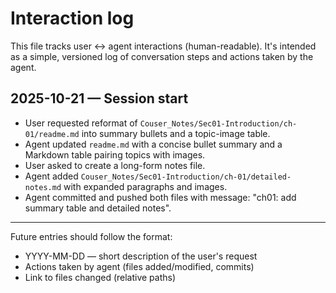# Interaction log

This file tracks user ↔ agent interactions (human-readable). It's intended as a simple, versioned log of conversation steps and actions taken by the agent.

## 2025-10-21 — Session start

- User requested reformat of `Couser_Notes/Sec01-Introduction/ch-01/readme.md` into summary bullets and a topic-image table.
- Agent updated `readme.md` with a concise bullet summary and a Markdown table pairing topics with images.
- User asked to create a long-form notes file.
- Agent added `Couser_Notes/Sec01-Introduction/ch-01/detailed-notes.md` with expanded paragraphs and images.
- Agent committed and pushed both files with message: "ch01: add summary table and detailed notes".

---

Future entries should follow the format:

- YYYY-MM-DD — short description of the user's request
- Actions taken by agent (files added/modified, commits)
- Link to files changed (relative paths)
